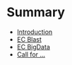 # Summary

* [Introduction](README.md)
* [EC Blast](chapter1.md)
* [EC BigData](chapter2.md)
* [Call for ...](chapter3.md)

